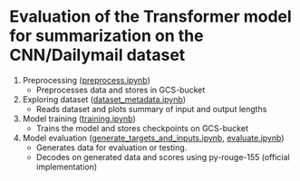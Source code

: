 # Evaluation of the Transformer model for summarization on the CNN/Dailymail dataset

1. Preprocessing ([preprocess.ipynb](preprocess.ipynb))
   * Preprocesses data and stores in GCS-bucket
2. Exploring dataset ([dataset_metadata.ipynb](dataset_metadata.ipynb))
   * Reads dataset and plots summary of input and output lengths
3. Model training ([training.ipynb](training.ipynb))
   * Trains the model and stores checkpoints on GCS-bucket
4. Model evaluation ([generate_targets_and_inputs.ipynb](generate_targets_and_inputs.ipynb), [evaluate.ipynb](evaluate.ipynb))
   * Generates data for evaluation or testing.
   * Decodes on generated data and scores using py-rouge-155 (official implementation)
